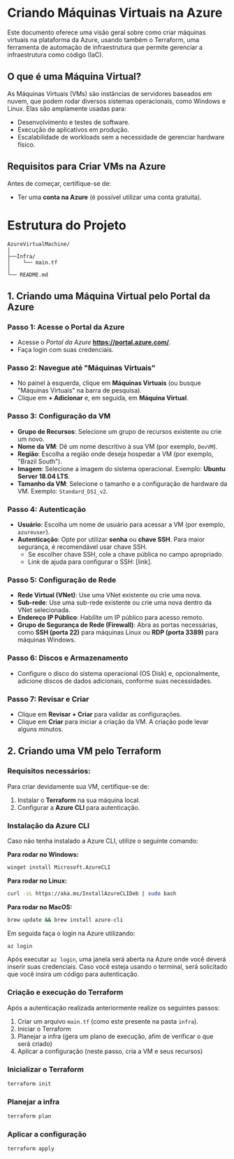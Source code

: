# Criando Máquinas Virtuais na Azure

Este documento oferece uma visão geral sobre como criar máquinas virtuais na plataforma da Azure, usando também o Terraform, uma ferramenta de automação de infraestrutura que permite gerenciar a infraestrutura como código (IaC).

## O que é uma Máquina Virtual?

As Máquinas Virtuais (VMs) são instâncias de servidores baseados em nuvem, que podem rodar diversos sistemas operacionais, como Windows e Linux. Elas são amplamente usadas para:
- Desenvolvimento e testes de software.
- Execução de aplicativos em produção.
- Escalabilidade de workloads sem a necessidade de gerenciar hardware físico.

## Requisitos para Criar VMs na Azure

Antes de começar, certifique-se de:
- Ter uma **conta na Azure** (é possível utilizar uma conta gratuita).

# Estrutura do Projeto

```
AzureVirtualMachine/
│
├──Infra/
│    └── main.tf
│
└── README.md
```


## 1. **Criando uma Máquina Virtual pelo Portal da Azure**

### Passo 1: Acesse o Portal da Azure

- Acesse o *Portal da Azure* **https://portal.azure.com/**.
- Faça login com suas credenciais.

### Passo 2: Navegue até "Máquinas Virtuais"

- No painel à esquerda, clique em **Máquinas Virtuais** (ou busque "Máquinas Virtuais" na barra de pesquisa).
- Clique em **+ Adicionar** e, em seguida, em **Máquina Virtual**.

### Passo 3: Configuração da VM

- **Grupo de Recursos**: Selecione um grupo de recursos existente ou crie um novo.
- **Nome da VM**: Dê um nome descritivo à sua VM (por exemplo, `DevVM`).
- **Região**: Escolha a região onde deseja hospedar a VM (por exemplo, "Brazil South").
- **Imagem**: Selecione a imagem do sistema operacional. Exemplo: **Ubuntu Server 18.04 LTS**.
- **Tamanho da VM**: Selecione o tamanho e a configuração de hardware da VM. Exemplo: `Standard_DS1_v2`.

### Passo 4: Autenticação

- **Usuário**: Escolha um nome de usuário para acessar a VM (por exemplo, `azureuser`).
- **Autenticação**: Opte por utilizar **senha** ou **chave SSH**. Para maior segurança, é recomendável usar chave SSH.
  - Se escolher chave SSH, cole a chave pública no campo apropriado.
  - Link de ajuda para configurar o SSH: [link].

### Passo 5: Configuração de Rede

- **Rede Virtual (VNet)**: Use uma VNet existente ou crie uma nova.
- **Sub-rede**: Use uma sub-rede existente ou crie uma nova dentro da VNet selecionada.
- **Endereço IP Público**: Habilite um IP público para acesso remoto.
- **Grupo de Segurança de Rede (Firewall)**: Abra as portas necessárias, como **SSH (porta 22)** para máquinas Linux ou **RDP (porta 3389)** para máquinas Windows.

### Passo 6: Discos e Armazenamento

- Configure o disco do sistema operacional (OS Disk) e, opcionalmente, adicione discos de dados adicionais, conforme suas necessidades.

### Passo 7: Revisar e Criar

- Clique em **Revisar + Criar** para validar as configurações.
- Clique em **Criar** para iniciar a criação da VM. A criação pode levar alguns minutos.

## 2. **Criando uma VM pelo Terraform**

### Requisitos necessários:

Para criar devidamente sua VM, certifique-se de:
1. Instalar o **Terraform** na sua máquina local.
2. Configurar a **Azure CLI** para autenticação.

### Instalação da Azure CLI

Caso não tenha instalado a Azure CLI, utilize o seguinte comando:

**Para rodar no Windows:**
```bash
winget install Microsoft.AzureCLI
```

**Para rodar no Linux:**
```bash
curl -sL https://aka.ms/InstallAzureCLIDeb | sudo bash
```

**Para rodar no MacOS:**
```bash
brew update && brew install azure-cli
```

Em seguida faça o login na Azure utilizando:

```bash
az login
```
Após executar `az login`, uma janela será aberta na Azure onde você deverá inserir suas credenciais. Caso você esteja usando o terminal, será solicitado que você insira um código para autenticação.

### Criação e execução do Terraform
Após a autenticação realizada anteriormente realize os seguintes passos:
1. Criar um arquivo `main.tf` (como este presente na pasta `infra`).
2. Iniciar o Terraform
3. Planejar a infra (gera um plano de execução, afim de verificar o que será criado)
4. Aplicar a configuração (neste passo, cria a VM e seus recursos)

### Inicializar o Terraform
```bash
terraform init
```

### Planejar a infra
```bash
terraform plan
```

### Aplicar a configuração
```bash
terraform apply
```